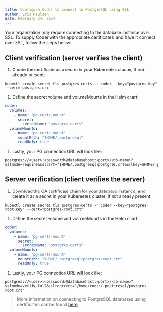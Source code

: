 ```yaml
---
title: Configure Coder to connect to PostgreSQL using SSL
author: Eric Paulsen
date: February 24, 2024
---
```


Your organization may require connecting to the database instance over SSL. To
supply Coder with the appropriate certificates, and have it connect over SSL,
follow the steps below:

## Client verification (server verifies the client)

1. Create the certificate as a secret in your Kubernetes cluster, if not already
   present:

```shell
kubectl create secret tls postgres-certs -n coder --key="postgres.key" --cert="postgres.crt"
```

1. Define the secret volume and volumeMounts in the Helm chart:

```yaml
coder:
  volumes:
    - name: "pg-certs-mount"
      secret:
        secretName: "postgres-certs"
  volumeMounts:
    - name: "pg-certs-mount"
      mountPath: "$HOME/.postgresql"
      readOnly: true
```

1. Lastly, your PG connection URL will look like:

```shell
postgres://<user>:<password>@databasehost:<port>/<db-name>?sslmode=require&sslcert="$HOME/.postgresql/postgres.crt&sslkey=$HOME/.postgresql/postgres.key"
```

## Server verification (client verifies the server)

1. Download the CA certificate chain for your database instance, and create it
   as a secret in your Kubernetes cluster, if not already present:

```shell
kubectl create secret tls postgres-certs -n coder --key="postgres-root.key" --cert="postgres-root.crt"
```

1. Define the secret volume and volumeMounts in the Helm chart:

```yaml
coder:
  volumes:
    - name: "pg-certs-mount"
      secret:
        secretName: "postgres-certs"
  volumeMounts:
    - name: "pg-certs-mount"
      mountPath: "$HOME/.postgresql/postgres-root.crt"
      readOnly: true
```

1. Lastly, your PG connection URL will look like:

```shell
postgres://<user>:<password>@databasehost:<port>/<db-name>?sslmode=verify-full&sslrootcert="/home/coder/.postgresql/postgres-root.crt"
```

> More information on connecting to PostgreSQL databases using certificates can
> be found
> [here](https://www.postgresql.org/docs/current/libpq-ssl.html#LIBPQ-SSL-CLIENTCERT).
